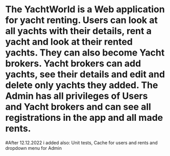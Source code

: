 # The YachtWorld is a Web application for yacht renting. Users can look at all yachts with their details, rent a yacht and look at their rented yachts. They can also become Yacht brokers. Yacht brokers can add yachts, see their details and edit and delete only yachts they added. The Admin has all privileges of Users and Yacht brokers and can see all registrations in the app and all made rents.

#After 12.12.2022 i added also: Unit tests, Cache for users and rents and dropdown menu for Admin